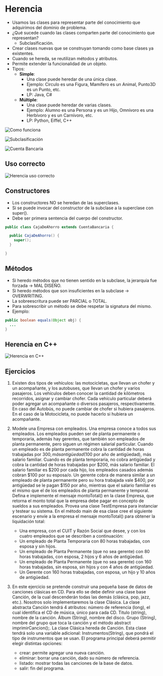 # Herencia

* Usamos las clases para representar parte del conocimiento que adquirimos del dominio de problema.
* ¿Qué sucede cuando las clases comparten parte del conocimiento que representan?
  * Subclasificación.
* Crear clases nuevas que se construyan tomando como base clases ya existentes.
* Cuando se hereda, se reutilizan métodos y atributos.
* Permite extender la funcionalidad de un objeto.
* Tipos:
  * **Simple**:
    * Una clase puede heredar de una única clase.
    * Ejemplo: Circulo es una Figura, Mamífero es un Animal, Punto3D es un Punto, etc.
    * LP: Java, C#
  * **Múltiple**:
    * Una clase puede heredar de varias clases.
    * Ejemplo: Alumno es una Persona y es un Hijo, Omnívoro es una Herbívoro y es un Carnívoro, etc.
    * LP: Python, Eiffel, C++

![Como funciona](img/herencia1.png)

![Subclasificación](img/herencia2.png)

![Cuenta Bancaria](img/herencia3.png)

## Uso correcto

![Herencia uso correcto](img/herencia-uso-correcto.JPG)

## Constructores

* Los constructores NO se heredan de las superclases.
* Si se puede invocar del constructor de la subclase a la superclase con super().
* Debe ser primera sentencia del cuerpo del constructor.

```java
public class CajaDeAhorro extends CuentaBancaria {

  public CajaDeAhorro() {
    super();
  }

}
```

## Métodos

* Si heredo métodos que no tienen sentido en la subclase, la jerarquía fue forzada -> MAL DISEÑO.
* Si heredo métodos que son insuficientes en la subclase -> OVERWRITING.
* La sobreescritura puede ser PARCIAL o TOTAL.
* Para sobrescribir un método se debe respetar la signatura del mismo.
* Ejemplo:

```java
public boolean equals(Object obj) {
  ...
}
```

## Herencia en C++

![Herencia en C++](img/herencia-c%2B%2B.jpg)

## Ejercicios

1. Existen dos tipos de vehículos: las motocicletas, que llevan un chofer y un acompañante, y los autobuses, que llevan un chofer y varios pasajeros. Los vehículos deben conocer la cantidad de kilómetros recorridos, asignar y cambiar chofer. Cada vehículo particular deberá poder agregar un acompañante o diversos pasajeros, respectivamente. En caso del Autobús, no puede cambiar de chofer si hubiera pasajeros. En el caso de la Motocicleta, no puede hacerlo si hubiera un acompañante.

1. Modele una Empresa con empleados. Una empresa conoce a todos sus empleados. Los empleados pueden ser de planta permanente o temporaria, además hay gerentes, que también son empleados de planta permanente, pero siguen un régimen salarial particular. Cuando un empleado es de planta permanente cobra la cantidad de horas trabajadas por $300, más antigüedad ($100 por año de antigüedad), más salario familiar. Cuando es de planta temporaria, no cobra antigüedad y cobra la cantidad de horas trabajadas por $200, más salario familiar. El salario familiar es $200 por cada hijo, los empleados casados además cobran $100 por su esposa/o. Un gerente cobra de manera similar a un empleado de planta permanente pero su hora trabajada vale $400, por antigüedad se le pagan $150 por año, mientras que el salario familiar es el mismo que el de los empleados de planta permanente y temporal. Defina e implemente el mensaje montoTotal() en la clase Empresa, que retorna el monto total que la empresa debe pagar en concepto de sueldos a sus empleados. Provea una clase TestEmpresa para instanciar y testear su sistema. En el método main de esa clase cree el siguiente escenario y envíe a la empresa el mensaje montoTotal() para obtener la liquidación total:
    * Una empresa, con el CUIT y Razón Social que desee, y con los cuatro empleados que se describen a continuación:
    * Un empleado de Planta Temporaria con 80 horas trabajadas, con esposa y sin hijos.
    * Un empleado de Planta Permanente (que no sea gerente) con 80 horas trabajadas, con esposa, 2 hijos y 6 años de antigüedad.
    * Un empleado de Planta Permanente (que no sea gerente) con 160 horas trabajadas, sin esposa, sin hijos y con 4 años de antigüedad.
    * Un Gerente con 160 horas trabajadas, con esposa, un hijo y 10 años de antigüedad.

1. En este ejercicio se pretende construir una pequeña base de datos de canciones clásicas en CD.
Para ello se debe definir una clase base Canción, de la cual descenderán todas las demás (clásica, pop, jazz, etc.). Nosotros solo implementaremos la clase Clásica. La clase abstracta Canción tendrá 4 atributos: número de referencia (long), el cual identifica el CD de música, único para cada CD. Titulo (string), nombre de la canción. Álbum (String), nombre del disco. Grupo (String), nombre del grupo que toca la canción y el método abstract imprimirCancion();. La clase Clásica hereda de Canción. Esta clase tendrá solo una variable adicional: Instrumentos(String), que pondrá el tipo de instrumentos que se usan.
El programa principal deberá permitir elegir distintas opciones:
    * crear: permite agregar una nueva canción.
    * eliminar: borrar una canción, dado su número de referencia.
    * listado: mostrar todas las canciones de la base de datos.
    * salir: fin del programa.
